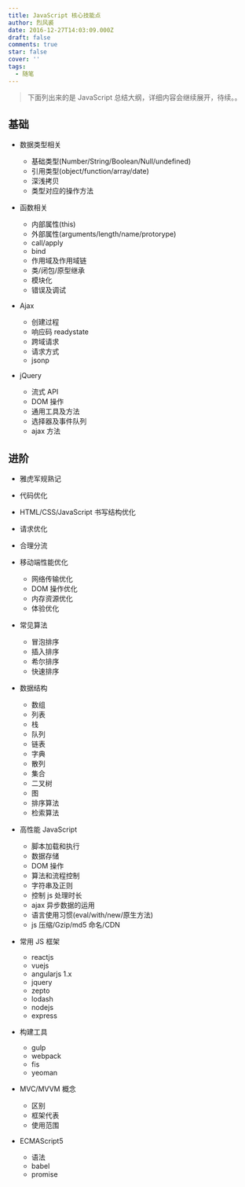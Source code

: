 ```yaml
---
title: JavaScript 核心技能点
author: 烈风裘
date: 2016-12-27T14:03:09.000Z
draft: false
comments: true
star: false
cover: ''
tags: 
  - 随笔
---
```


> 下面列出来的是 JavaScript 总结大纲，详细内容会继续展开，待续。。

## 基础

* 数据类型相关

  * 基础类型(Number/String/Boolean/Null/undefined)
  * 引用类型(object/function/array/date)
  * 深浅拷贝
  * 类型对应的操作方法

* 函数相关
  * 内部属性(this)
  * 外部属性(arguments/length/name/protorype)
  * call/apply
  * bind
  * 作用域及作用域链
  * 类/闭包/原型继承
  * 模块化
  * 错误及调试
* Ajax

  * 创建过程
  * 响应码 readystate
  * 跨域请求
  * 请求方式
  * jsonp

* jQuery
  * 流式 API
  * DOM 操作
  * 通用工具及方法
  * 选择器及事件队列
  * ajax 方法

## 进阶

* 雅虎军规熟记
* 代码优化
* HTML/CSS/JavaScript 书写结构优化
* 请求优化
* 合理分流
* 移动端性能优化

  * 网络传输优化
  * DOM 操作优化
  * 内存资源优化
  * 体验优化

* 常见算法

  * 冒泡排序
  * 插入排序
  * 希尔排序
  * 快速排序

* 数据结构

  * 数组
  * 列表
  * 栈
  * 队列
  * 链表
  * 字典
  * 散列
  * 集合
  * 二叉树
  * 图
  * 排序算法
  * 检索算法

* 高性能 JavaScript

  * 脚本加载和执行
  * 数据存储
  * DOM 操作
  * 算法和流程控制
  * 字符串及正则
  * 控制 js 处理时长
  * ajax 异步数据的运用
  * 语言使用习惯(eval/with/new/原生方法)
  * js 压缩/Gzip/md5 命名/CDN

* 常用 JS 框架

  * reactjs
  * vuejs
  * angularjs 1.x
  * jquery
  * zepto
  * lodash
  * nodejs
  * express

* 构建工具
  * gulp
  * webpack
  * fis
  * yeoman
* MVC/MVVM 概念

  * 区别
  * 框架代表
  * 使用范围

* ECMAScript5

  * 语法
  * babel
  * promise
